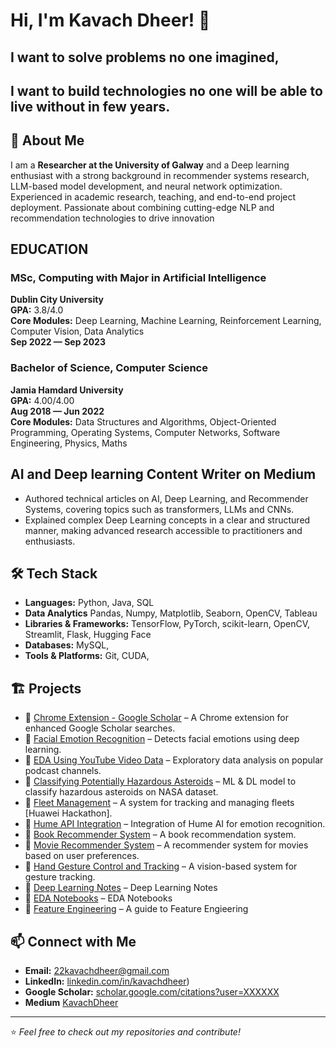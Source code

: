 # Hi, I'm Kavach Dheer! 👋
## I want to  solve problems no one imagined, 
## I want to build technologies no one will be able to live without in few years.

## 🚀 About Me

I am a **Researcher at the University of Galway**  and  a Deep learning enthusiast with a strong background in recommender systems research, LLM-based model development, and neural
network optimization. Experienced in academic research, teaching, and end-to-end project deployment. Passionate about combining
cutting-edge NLP and recommendation technologies to drive innovation

## EDUCATION

### MSc, Computing with Major in Artificial Intelligence  
**Dublin City University**  
**GPA:** 3.8/4.0  
**Core Modules:** Deep Learning, Machine Learning, Reinforcement Learning, Computer Vision, Data Analytics  
**Sep 2022 — Sep 2023**  

### Bachelor of Science, Computer Science  
**Jamia Hamdard University**  
**GPA:** 4.00/4.00  
**Aug 2018 — Jun 2022**  
**Core Modules:** Data Structures and Algorithms, Object-Oriented Programming, Operating Systems, Computer Networks, Software Engineering, Physics, Maths  


## AI and Deep learning Content Writer on Medium
- Authored technical articles on AI, Deep Learning, and Recommender Systems, covering topics such as transformers, LLMs and
CNNs.
- Explained complex Deep Learning concepts in a clear and structured manner, making advanced research accessible to practitioners and
enthusiasts.

## 🛠️ Tech Stack

- **Languages:** Python, Java, SQL
- **Data Analytics** Pandas, Numpy, Matplotlib, Seaborn, OpenCV, Tableau 
- **Libraries & Frameworks:** TensorFlow, PyTorch, scikit-learn, OpenCV, Streamlit, Flask, Hugging Face
- **Databases:** MySQL, 
- **Tools & Platforms:** Git, CUDA, 

## 🏗️ Projects

- 🔹 [Chrome Extension - Google Scholar](https://github.com/Mr-Dheer/chrome-Extension--Google-Scholar) – A Chrome extension for enhanced Google Scholar searches.
- 🔹 [Facial Emotion Recognition](https://github.com/Mr-Dheer/FER-Original) – Detects facial emotions using deep learning.
- 🔹 [EDA Using YouTube Video Data](https://github.com/Mr-Dheer/EDA-Using-Youtube-Video-Data-from-Most-Popular-Podcast-Channels) – Exploratory data analysis on popular podcast channels.
- 🔹 [Classifying Potentially Hazardous Asteroids](https://github.com/Mr-Dheer/Classifying-Potentially-Hazardous-Asteroids-) – ML & DL model to classify hazardous asteroids on NASA dataset.
- 🔹 [Fleet Management](https://github.com/Mr-Dheer/Fleet-Management) – A system for tracking and managing fleets [Huawei Hackathon].
- 🔹 [Hume API Integration](https://github.com/Mr-Dheer/Hume-API) – Integration of Hume AI for emotion recognition.
- 🔹 [Book Recommender System](https://github.com/Mr-Dheer/Hume-API) – A book recommendation system.
- 🔹 [Movie Recommender System](https://github.com/Mr-Dheer/Movie-RecSys) – A recommender system for movies based on user preferences.
- 🔹 [Hand Gesture Control and Tracking](https://github.com/Mr-Dheer/Hand-Gesture-Control-and-Tracking) – A vision-based system for gesture tracking.
- 🔹 [Deep Learning Notes](https://github.com/Mr-Dheer/Deep-Learning-Notes) – Deep Learning Notes
- 🔹 [EDA Notebooks](https://github.com/Mr-Dheer/All-Jupyter-Noteboks) – EDA Notebooks
- 🔹 [Feature Engineering](https://github.com/Mr-Dheer/Feature-Engineering) – A guide to Feature Engieering

## 📫 Connect with Me

- **Email:** 22kavachdheer@gmail.com
- **LinkedIn:** [linkedin.com/in/kavachdheer](https://www.linkedin.com/in/kavach-dheer-23a701200/))
- **Google Scholar:** [scholar.google.com/citations?user=XXXXXX](https://scholar.google.com/citations?user=Kd8RzeQAAAAJ&hl=en)
- **Medium**  [KavachDheer](https://medium.com/@22kavachdheer)

---

⭐️ *Feel free to check out my repositories and contribute!*
